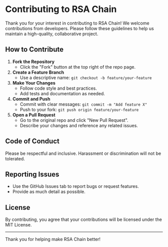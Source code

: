 # Contributing to RSA Chain

Thank you for your interest in contributing to RSA Chain! We welcome contributions from developers. Please follow these guidelines to help us maintain a high-quality, collaborative project.

## How to Contribute

1. **Fork the Repository**
   - Click the "Fork" button at the top right of the repo page.
2. **Create a Feature Branch**
   - Use a descriptive name: `git checkout -b feature/your-feature`
3. **Make Your Changes**
   - Follow code style and best practices.
   - Add tests and documentation as needed.
4. **Commit and Push**
   - Commit with clear messages: `git commit -m "Add feature X"`
   - Push to your fork: `git push origin feature/your-feature`
5. **Open a Pull Request**
   - Go to the original repo and click "New Pull Request".
   - Describe your changes and reference any related issues.

## Code of Conduct

Please be respectful and inclusive. Harassment or discrimination will not be tolerated.

## Reporting Issues

- Use the GitHub Issues tab to report bugs or request features.
- Provide as much detail as possible.

## License

By contributing, you agree that your contributions will be licensed under the MIT License.

---

Thank you for helping make RSA Chain better! 